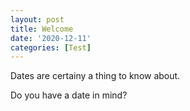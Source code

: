 ```yaml
---
layout: post
title: Welcome
date: '2020-12-11'
categories: [Test]
---
```


<div class="message">
  Dates are certainy a thing to know about.
</div>

Do you have a date in mind?
